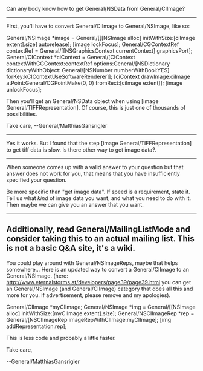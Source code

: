 Can any body know how to get General/NSData from General/CIImage?


----
First, you'll have to convert General/CIImage to General/NSImage, like so:
    
General/NSImage *image = General/[[[NSImage alloc] initWithSize:[ciImage extent].size]
	autorelease];
[image lockFocus];
General/CGContextRef contextRef =
	General/[[NSGraphicsContext currentContext]
	graphicsPort];
General/CIContext *ciContext =
	General/[CIContext contextWithCGContext:contextRef
	options:General/[NSDictionary dictionaryWithObject:
	General/[NSNumber numberWithBool:YES]
	forKey:kCIContextUseSoftwareRenderer]];
[ciContext drawImage:ciImage
	atPoint:General/CGPointMake(0, 0) fromRect:[ciImage extent]];
[image unlockFocus];

Then you'll get an General/NSData object when using [image General/TIFFRepresentation].
Of course, this is just one of thousands of possibilities.

Take care,
--General/MatthiasGansrigler

----
Yes it works. But I found that the step [image General/TIFFRepresentation] to get tiff data is slow. Is there other way to get image data?.

----
When someone comes up with a valid answer to your question but that answer does not work for you, that means that you have insufficiently specified your question.

Be more specific than "get image data". If speed is a requirement, state it. Tell us what *kind* of image data you want, and what you need to do with it. Then maybe we can give you an answer that you want.

----
Additionally, read General/MailingListMode and consider taking this to an actual mailing list. This is not a basic Q&A site, it's a wiki.
----
You could play around with General/NSImageReps, maybe that helps somewhere... Here is an updated way to convert a General/CIImage to an General/NSImage. (here: http://www.eternalstorms.at/developers/page39/page39.html you can get an General/NSImage (and General/CIImage) category that does all this and more for you. If advertisement, please remove and my apologies).

    
General/CIImage *myCIImage;
General/NSImage *img = General/[[NSImage alloc] initWithSize:[myCIImage extent].size];
General/NSCIImageRep *rep = General/[NSCIImageRep imageRepWithCIImage:myCIImage];
[img addRepresentation:rep];

This is less code and probably a little faster.

Take care,

--General/MatthiasGansrigler